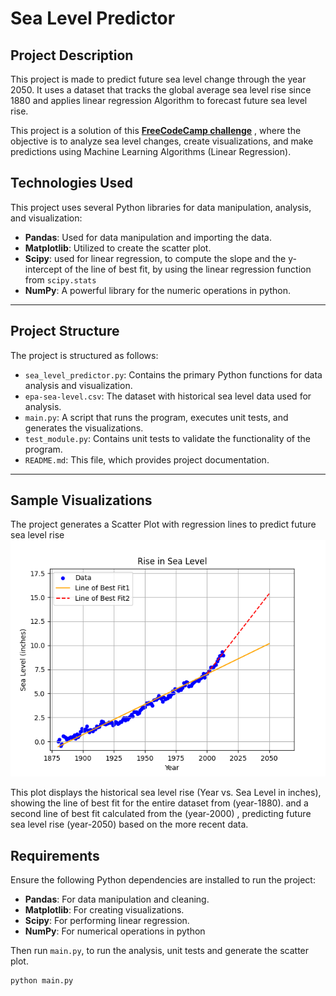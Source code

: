 # Sea Level Predictor

## Project Description

This project is made to predict future sea level change through the year 2050. It uses a dataset that tracks the global average sea level rise since 1880 and applies linear regression Algorithm to forecast future sea level rise. 

This project is a solution of this **[FreeCodeCamp challenge](https://www.freecodecamp.org/learn/data-analysis-with-python/data-analysis-with-python-projects/sea-level-predictor)** , where the objective is to analyze sea level changes, create visualizations, and make predictions using Machine Learning Algorithms (Linear Regression).


## Technologies Used

This project uses several Python libraries for data manipulation, analysis, and visualization:

- **Pandas**: Used for data manipulation and importing the data.
- **Matplotlib**: Utilized to create the scatter plot.
- **Scipy**: used for linear regression, to compute the slope and the y-intercept of the line of best fit, by using the linear regression function from `scipy.stats` 
- **NumPy**: A powerful library for the numeric operations in python. 

---

## Project Structure

The project is structured as follows:

- `sea_level_predictor.py`: Contains the primary Python functions for data analysis and visualization.
- `epa-sea-level.csv`: The dataset with historical sea level data used for analysis.
- `main.py`: A script that runs the program, executes unit tests, and generates the visualizations.
- `test_module.py`: Contains unit tests to validate the functionality of the program.
- `README.md`: This file, which provides project documentation.

---
## Sample Visualizations
The project generates a Scatter Plot with regression lines to predict future sea level rise
![scatter plot](sea_level_plot.png)

This plot displays the historical sea level rise (Year vs. Sea Level in inches),
showing the line of best fit for the entire dataset from (year-1880).
and a second line of best fit calculated from the (year-2000) , predicting future sea level rise (year-2050) based on the more recent data.

## Requirements
Ensure the following Python dependencies are installed to run the project:


- **Pandas**: For data manipulation and cleaning.
- **Matplotlib**: For creating visualizations.
- **Scipy**: For performing linear regression.
- **NumPy**: For numerical operations in python

Then run `main.py`, to run the analysis, unit tests and generate the scatter plot.

```bash
python main.py
```
